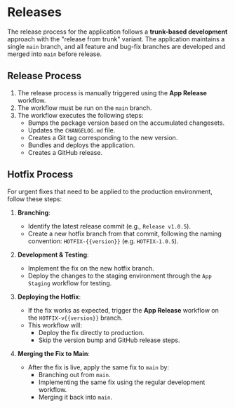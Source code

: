 # Releases

The release process for the application follows a **trunk-based development** approach with the "release from trunk"
variant. The application maintains a single `main` branch, and all feature and bug-fix branches are developed and merged
into `main` before release.

## Release Process

1. The release process is manually triggered using the **App Release** workflow.
2. The workflow must be run on the `main` branch.
3. The workflow executes the following steps:
    - Bumps the package version based on the accumulated changesets.
    - Updates the `CHANGELOG.md` file.
    - Creates a Git tag corresponding to the new version.
    - Bundles and deploys the application.
    - Creates a GitHub release.

## Hotfix Process

For urgent fixes that need to be applied to the production environment, follow these steps:

1. **Branching**:

    - Identify the latest release commit (e.g., `Release v1.0.5`).
    - Create a new hotfix branch from that commit, following the naming convention: `HOTFIX-{{version}}` (e.g.
      `HOTFIX-1.0.5`).

2. **Development & Testing**:

    - Implement the fix on the new hotfix branch.
    - Deploy the changes to the staging environment through the `App Staging` workflow for testing.

3. **Deploying the Hotfix**:

    - If the fix works as expected, trigger the **App Release** workflow on the `HOTFIX-v{{version}}` branch.
    - This workflow will:
        - Deploy the fix directly to production.
        - Skip the version bump and GitHub release steps.

4. **Merging the Fix to Main**:
    - After the fix is live, apply the same fix to `main` by:
        - Branching out from `main`.
        - Implementing the same fix using the regular development workflow.
        - Merging it back into `main`.
